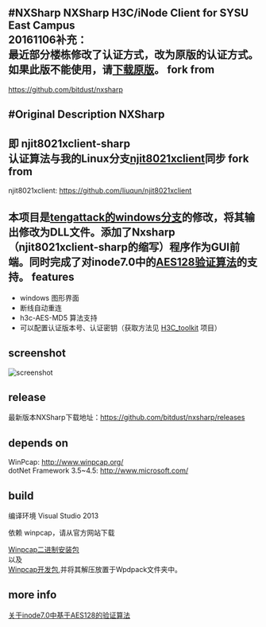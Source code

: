 #NXSharp
NXSharp H3C/iNode Client for SYSU East Campus  
20161106补充：  
最近部分楼栋修改了认证方式，改为原版的认证方式。如果此版不能使用，请[下载原版](https://github.com/bitdust/nxsharp/releases)。
fork from
---
https://github.com/bitdust/nxsharp

#Original Description
NXSharp
---
即 njit8021xclient-sharp  
认证算法与我的Linux分支[njit8021xclient](https://github.com/bitdust/njit8021xclient)同步
fork from
---
njit8021xclient: https://github.com/liuqun/njit8021xclient

本项目是[tengattack的windows分支](https://github.com/tengattack/8021xclient-for-windows)的修改，将其输出修改为DLL文件。添加了Nxsharp（njit8021xclient-sharp的缩写）程序作为GUI前端。同时完成了对inode7.0中的[AES128验证算法](./documents/h3c_AES_MD5.md)的支持。
features
---
* windows 图形界面
* 断线自动重连
* h3c-AES-MD5 算法支持
* 可以配置认证版本号、认证密钥（获取方法见 [H3C_toolkit](https://github.com/bitdust/H3C_toolkit) 项目）

screenshot
---
![screenshot](https://cloud.githubusercontent.com/assets/6072743/11125371/8796e67c-89a4-11e5-8ffb-7861f1e2c246.png)

release
---
最新版本NXSharp下载地址：https://github.com/bitdust/nxsharp/releases

depends on
---
WinPcap: http://www.winpcap.org/  
dotNet Framework 3.5~4.5: http://www.microsoft.com/  

build
---
编译环境 Visual Studio 2013

依赖 winpcap，请从官方网站下载 

[Winpcap二进制安装包](http://www.winpcap.org/install/default.htm)  
以及  
[Winpcap开发包](http://www.winpcap.org/devel.htm),并将其解压放置于Wpdpack文件夹中。

more info
---
[关于inode7.0中基于AES128的验证算法](./documents/h3c_AES_MD5.md)

